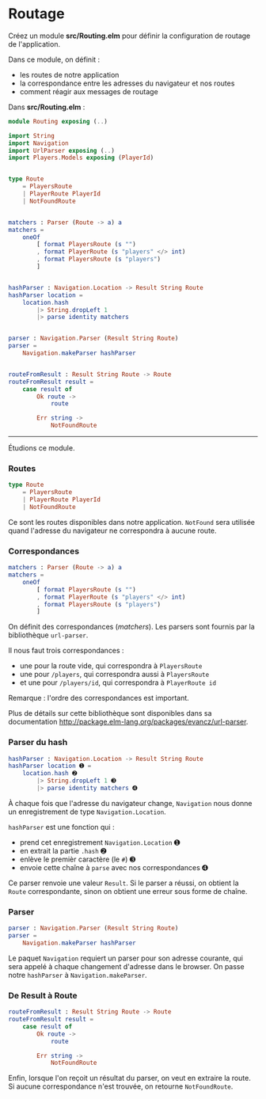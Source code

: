 # Routage

Créez un module __src/Routing.elm__ pour définir la configuration de routage de l'application.

Dans ce module, on définit :

- les routes de notre application
- la correspondance entre les adresses du navigateur et nos routes
- comment réagir aux messages de routage

Dans __src/Routing.elm__ :

```elm
module Routing exposing (..)

import String
import Navigation
import UrlParser exposing (..)
import Players.Models exposing (PlayerId)


type Route
    = PlayersRoute
    | PlayerRoute PlayerId
    | NotFoundRoute


matchers : Parser (Route -> a) a
matchers =
    oneOf
        [ format PlayersRoute (s "")
        , format PlayerRoute (s "players" </> int)
        , format PlayersRoute (s "players")
        ]


hashParser : Navigation.Location -> Result String Route
hashParser location =
    location.hash
        |> String.dropLeft 1
        |> parse identity matchers


parser : Navigation.Parser (Result String Route)
parser =
    Navigation.makeParser hashParser


routeFromResult : Result String Route -> Route
routeFromResult result =
    case result of
        Ok route ->
            route

        Err string ->
            NotFoundRoute
```

---

Étudions ce module.

### Routes

```elm
type Route
    = PlayersRoute
    | PlayerRoute PlayerId
    | NotFoundRoute
```

Ce sont les routes disponibles dans notre application.
`NotFound` sera utilisée quand l'adresse du navigateur ne correspondra à aucune route.

### Correspondances

```elm
matchers : Parser (Route -> a) a
matchers =
    oneOf
        [ format PlayersRoute (s "")
        , format PlayerRoute (s "players" </> int)
        , format PlayersRoute (s "players")
        ]
```

On définit des correspondances (_matchers_). Les parsers sont fournis par la bibliothèque `url-parser`.

Il nous faut trois correspondances :

- une pour la route vide, qui correspondra à `PlayersRoute`
- une pour `/players`, qui correspondra aussi à `PlayersRoute`
- et une pour `/players/id`, qui correspondra à `PlayerRoute id`

Remarque : l'ordre des correspondances est important.

Plus de détails sur cette bibliothèque sont disponibles dans sa documentation <http://package.elm-lang.org/packages/evancz/url-parser>.

### Parser du hash

```elm
hashParser : Navigation.Location -> Result String Route
hashParser location ➊ =
    location.hash ➋
        |> String.dropLeft 1 ➌
        |> parse identity matchers ➍
```

À chaque fois que l'adresse du navigateur change, `Navigation` nous donne un enregistrement de type `Navigation.Location`.

`hashParser` est une fonction qui :

- prend cet enregistrement `Navigation.Location` ➊
- en extrait la partie `.hash` ➋
- enlève le premièr caractère (le `#`) ➌
- envoie cette chaîne à `parse` avec nos correspondances ➍

Ce parser renvoie une valeur `Result`. Si le parser a réussi, on obtient la `Route` correspondante, sinon on obtient une erreur sous forme de chaîne.

### Parser

```elm
parser : Navigation.Parser (Result String Route)
parser =
    Navigation.makeParser hashParser
```

Le paquet `Navigation` requiert un parser pour son adresse courante, qui sera appelé à chaque changement d'adresse dans le browser. On passe notre `hashParser` à `Navigation.makeParser`.

### De Result à Route

```elm
routeFromResult : Result String Route -> Route
routeFromResult result =
    case result of
        Ok route ->
            route

        Err string ->
            NotFoundRoute
```

Enfin, lorsque l'on reçoit un résultat du parser, on veut en extraire la route. Si aucune correspondance n'est trouvée, on retourne `NotFoundRoute`.
